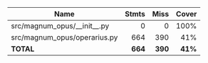 | Name                             |    Stmts |     Miss |   Cover |
|--------------------------------- | -------: | -------: | ------: |
| src/magnum\_opus/\_\_init\_\_.py |        0 |        0 |    100% |
| src/magnum\_opus/operarius.py    |      664 |      390 |     41% |
|                        **TOTAL** |  **664** |  **390** | **41%** |
